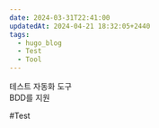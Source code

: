 ```yaml
---
date: 2024-03-31T22:41:00
updatedAt: 2024-04-21 18:32:05+2440
tags:
  - hugo_blog
  - Test
  - Tool
---
```

테스트 자동화 도구  
BDD를 지원

#Test 